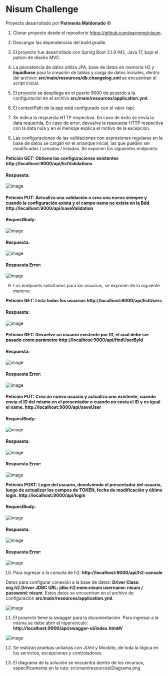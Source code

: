 # **Nisum Challenge**
Proyecto desarrollado por **Parmenia Maldonado** &copy;

1. Clonar proyecto desde el repositorio https://github.com/parmmg/nisum.

2. Descargar las dependencias del build.gradle.

3. El proyecto fue desarrollado con Spring Boot 3.1.0-M2, Java 17, bajo el patrón de diseño MVC.

4. La persistencia de datos utiliza JPA, base de datos en memoria H2 y **liquidbase** para la creación de tablas y carga de datos iniciales, dentro del archivo: **src/main/resources/db.changelog.xml** se encuentran el script inicial.

5. El proyecto se despliega en el puerto 9000 de acuerdo a la configuración en el archivo **src/main/resources/application.yml**.

6. El contextPath de la app está configurado con el valor /api.

7. Se indica la respuesta HTTP respectiva. En caso de éxito se envía la data requerida, En caso de error, devuelve la respuesta HTTP respectiva con la data nula y en el mensaje explica el motivo de la excepción.

8. Las configuraciones de las validaciones con expresiones regulares en la base de datos se cargan en el arranque inicial, las que pueden ser modificadas / creadas / listadas. Se exponen los siguientes endpoints: 

**Petición GET:  Obtiene las configuraciones existentes
http://localhost:9000/api/listValidations**
  
#### Respuesta:
![image](https://user-images.githubusercontent.com/115352466/232261293-d9c71bfc-b4a1-47f5-90ca-fba90b1e4bd0.png)

#### 

**Petición PUT: Actualiza una validación o crea una nueva siempre y cuando la configuración exista y el campo name no exista en la Bdd
http://localhost:9000/api/saveValidation**

#### RequestBody:
![image](https://user-images.githubusercontent.com/115352466/232261360-3bb1ab10-1b84-4ca9-92fd-b26d97a66cf7.png)

#### Respuesta:
![image](https://user-images.githubusercontent.com/115352466/232261370-a25c1b0b-b5be-4317-847f-c5af7e2a10f2.png)

#### Respuesta Error:
![image](https://user-images.githubusercontent.com/115352466/232261474-e15f2390-2ad1-4390-9b3d-24be83b8fa44.png)

9. Los endpoints solicitados para los usuarios, se exponen de la siguiente manera:

**Petición GET: Lista todos los usuarios
http://localhost:9000/api/listUsers**

#### Respuesta:
![image](https://user-images.githubusercontent.com/115352466/232262261-47f24181-0290-42dd-ad60-68f11347658f.png)

#### 

**Petición GET: Devuelve un usuario existente por ID, el cual debe ser pasado como parámetro
http://localhost:9000/api/findUserById**

#### Respuesta:
![image](https://user-images.githubusercontent.com/115352466/232262310-795b25b9-4914-442d-97d2-a0a73755149f.png)

#### Respuesta Error:
![image](https://user-images.githubusercontent.com/115352466/232261119-d4fd3915-2702-4bfb-87c0-8e972f1cd428.png)

#### 


**Petición PUT: Crea un nuevo usuario y actualiza uno existente, cuando envía el ID del mismo en el presentador o cuando no envía el ID y es igual el name. 
http://localhost:9000/api/saveUser**

#### RequestBody:
![image](https://user-images.githubusercontent.com/115352466/232261146-d106019f-3d74-4676-b67c-b3cb3961d574.png)

#### Respuesta:
![image](https://user-images.githubusercontent.com/115352466/232261177-5c105e08-6300-4874-a89b-db1c6d703b34.png)

#### Respuesta Error:
![image](https://user-images.githubusercontent.com/115352466/232261519-53d656c1-c169-433a-8047-61734e7516e6.png)


**Petición POST: Login del usuario, devolviendo el presentador del usuario, luego de actualizar los campos de TOKEN, fecha de modificación y último login.
http://localhost:9000/api/login**

#### RequestBody:
![image](https://user-images.githubusercontent.com/115352466/232261552-381619ae-7076-414f-ba5b-a9abcf0a4d9a.png)

#### Respuesta:
![image](https://user-images.githubusercontent.com/115352466/232261561-5f4faeac-382d-4793-b5a0-a37a78b86bad.png)

#### Respuesta Error:
![image](https://user-images.githubusercontent.com/115352466/232261572-4868d82b-7c27-45b5-977b-3e6550b51232.png)


10. Para ingresar a la consola de h2: **http://localhost:9000/api/h2-console** 

Datos para configurar conexión a la base de datos: **Driver Class: org.h2.Driver JDBC URL: jdbc:h2:mem:nisum username: nisum  /  password: nisum**. Estos datos se encuentran en el archivo de configuración **src/main/resources/application.yml**.

![image](https://user-images.githubusercontent.com/115352466/232260977-202347ef-6172-4a78-bc23-328a36321f85.png)

11. El proyecto tiene la swagger para la documentación. Para ingresar a la misma se debe abrir el hipervínculo: **http://localhost:9000/api/swagger-ui/index.html#/**

![image](https://user-images.githubusercontent.com/115352466/232260989-cab0c9b6-2a8f-4be9-8e45-743314bfa497.png)


12. Se realizan pruebas unitarias con JUnit y Mockito, de toda la lógica en los servicios, excepciones y controladores.

13. El diagrama de la solución se encuentra dentro de los recursos, específicamente en la ruta: src\main\resources\Diagrama.png

